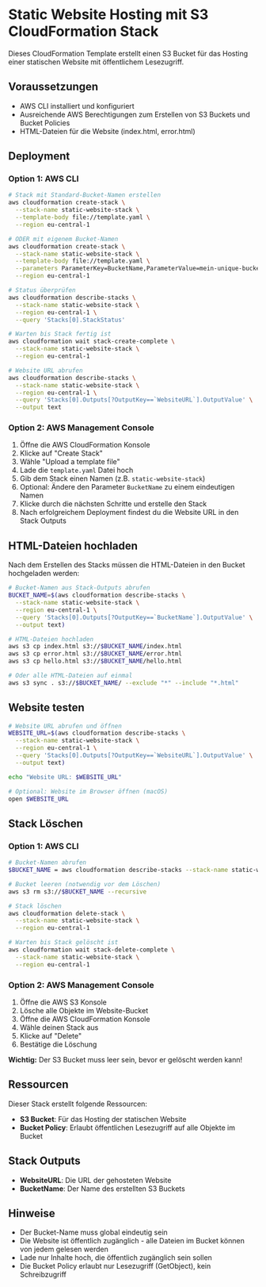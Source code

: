 # Static Website Hosting mit S3 CloudFormation Stack

Dieses CloudFormation Template erstellt einen S3 Bucket für das Hosting einer statischen Website mit öffentlichem Lesezugriff.

## Voraussetzungen

- AWS CLI installiert und konfiguriert
- Ausreichende AWS Berechtigungen zum Erstellen von S3 Buckets und Bucket Policies
- HTML-Dateien für die Website (index.html, error.html)

## Deployment

### Option 1: AWS CLI

```bash
# Stack mit Standard-Bucket-Namen erstellen
aws cloudformation create-stack \
  --stack-name static-website-stack \
  --template-body file://template.yaml \
  --region eu-central-1

# ODER mit eigenem Bucket-Namen
aws cloudformation create-stack \
  --stack-name static-website-stack \
  --template-body file://template.yaml \
  --parameters ParameterKey=BucketName,ParameterValue=mein-unique-bucket-name \
  --region eu-central-1

# Status überprüfen
aws cloudformation describe-stacks \
  --stack-name static-website-stack \
  --region eu-central-1 \
  --query 'Stacks[0].StackStatus'

# Warten bis Stack fertig ist
aws cloudformation wait stack-create-complete \
  --stack-name static-website-stack \
  --region eu-central-1

# Website URL abrufen
aws cloudformation describe-stacks \
  --stack-name static-website-stack \
  --region eu-central-1 \
  --query 'Stacks[0].Outputs[?OutputKey==`WebsiteURL`].OutputValue' \
  --output text
```

### Option 2: AWS Management Console

1. Öffne die AWS CloudFormation Konsole
2. Klicke auf "Create Stack"
3. Wähle "Upload a template file"
4. Lade die `template.yaml` Datei hoch
5. Gib dem Stack einen Namen (z.B. `static-website-stack`)
6. Optional: Ändere den Parameter `BucketName` zu einem eindeutigen Namen
7. Klicke durch die nächsten Schritte und erstelle den Stack
8. Nach erfolgreichem Deployment findest du die Website URL in den Stack Outputs

## HTML-Dateien hochladen

Nach dem Erstellen des Stacks müssen die HTML-Dateien in den Bucket hochgeladen werden:

```bash
# Bucket-Namen aus Stack-Outputs abrufen
BUCKET_NAME=$(aws cloudformation describe-stacks \
  --stack-name static-website-stack \
  --region eu-central-1 \
  --query 'Stacks[0].Outputs[?OutputKey==`BucketName`].OutputValue' \
  --output text)

# HTML-Dateien hochladen
aws s3 cp index.html s3://$BUCKET_NAME/index.html
aws s3 cp error.html s3://$BUCKET_NAME/error.html
aws s3 cp hello.html s3://$BUCKET_NAME/hello.html

# Oder alle HTML-Dateien auf einmal
aws s3 sync . s3://$BUCKET_NAME/ --exclude "*" --include "*.html"
```

## Website testen

```bash
# Website URL abrufen und öffnen
WEBSITE_URL=$(aws cloudformation describe-stacks \
  --stack-name static-website-stack \
  --region eu-central-1 \
  --query 'Stacks[0].Outputs[?OutputKey==`WebsiteURL`].OutputValue' \
  --output text)

echo "Website URL: $WEBSITE_URL"

# Optional: Website im Browser öffnen (macOS)
open $WEBSITE_URL
```

## Stack Löschen

### Option 1: AWS CLI

```bash
# Bucket-Namen abrufen
$BUCKET_NAME = aws cloudformation describe-stacks --stack-name static-website-stack --region eu-central-1 --query 'Stacks[0].Outputs[?OutputKey==`BucketName`].OutputValue' --output text

# Bucket leeren (notwendig vor dem Löschen)
aws s3 rm s3://$BUCKET_NAME --recursive

# Stack löschen
aws cloudformation delete-stack \
  --stack-name static-website-stack \
  --region eu-central-1

# Warten bis Stack gelöscht ist
aws cloudformation wait stack-delete-complete \
  --stack-name static-website-stack \
  --region eu-central-1
```

### Option 2: AWS Management Console

1. Öffne die AWS S3 Konsole
2. Lösche alle Objekte im Website-Bucket
3. Öffne die AWS CloudFormation Konsole
4. Wähle deinen Stack aus
5. Klicke auf "Delete"
6. Bestätige die Löschung

**Wichtig:** Der S3 Bucket muss leer sein, bevor er gelöscht werden kann!

## Ressourcen

Dieser Stack erstellt folgende Ressourcen:
- **S3 Bucket**: Für das Hosting der statischen Website
- **Bucket Policy**: Erlaubt öffentlichen Lesezugriff auf alle Objekte im Bucket

## Stack Outputs

- **WebsiteURL**: Die URL der gehosteten Website
- **BucketName**: Der Name des erstellten S3 Buckets

## Hinweise

- Der Bucket-Name muss global eindeutig sein
- Die Website ist öffentlich zugänglich - alle Dateien im Bucket können von jedem gelesen werden
- Lade nur Inhalte hoch, die öffentlich zugänglich sein sollen
- Die Bucket Policy erlaubt nur Lesezugriff (GetObject), kein Schreibzugriff